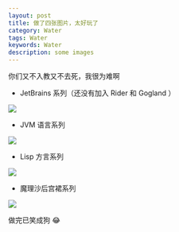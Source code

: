 ```yaml
---
layout: post
title: 做了四张图片，太好玩了
category: Water
tags: Water
keywords: Water
description: some images
---
```


你们又不入教又不去死，我很为难啊

+ JetBrains 系列（还没有加入 Rider 和 Gogland ）

![](https://coding.net/u/ice1000/p/Images/git/raw/master/blog-img/ll/jb.jpg)

+ JVM 语言系列

![](https://coding.net/u/ice1000/p/Images/git/raw/master/blog-img/ll/jvm.jpg)

+ Lisp 方言系列

![](https://coding.net/u/ice1000/p/Images/git/raw/master/blog-img/ll/lisp.jpg)

+ 魔理沙后宫裙系列

![](https://coding.net/u/ice1000/p/Images/git/raw/master/blog-img/ll/plt.jpg)

做完已笑成狗 :joy:

